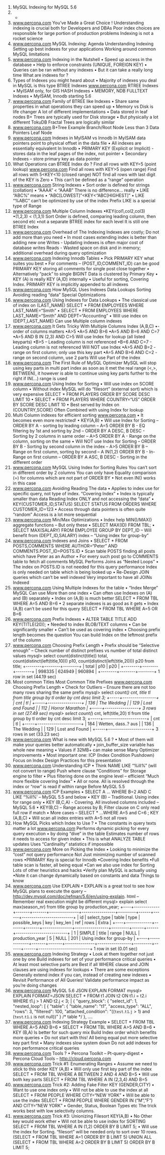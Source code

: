 1. MySQL Indexing for MySQL 5.6
2. -
3. www.percona.com You’ve Made a Great Choice ! Understanding indexing is crucial both for Developers and DBAs Poor index choices are responsible for large portion of production problems Indexing is not a rocket science
4. www.percona.com MySQL Indexing: Agenda Understanding Indexing Setting up best indexes for your applications Working around common MySQL limitations
5. www.percona.com Indexing in the Nutshell • Speed up access in the database • Help to enforce constraints (UNIQUE, FOREIGN KEY) • Queries can be ran without any indexes • But it can take a really long time What are indexes for ?
6. Types of Indexes you might heard about • Majority of indexes you deal in MySQL is this type BTREE Indexes www.percona.com RTREE Indexes • MyISAM only, for GIS HASH Indexes • MEMORY, NDB FULLTEXT Indexes • MyISAM, Innodb starting 5.6
7. www.percona.com Family of BTREE like Indexes • Share same properties in what operations they can speed up • Memory vs Disk is life changer A lot of different implementations • Data stored in leaf nodes B+ Trees are typically used for Disk storage • But physically a lot different TokuDB Fractal Trees are logically similar
8. www.percona.com B+Tree Example Branch/Root Node Less than 3 Data Pointers Leaf Node
9. www.percona.com Indexes in MyISAM vs Innodb In MyISAM data pointers point to physical offset in the data file • All indexes are essentially equivalent In Innodb • PRIMARY KEY (Explicit or Implicit) - stores data in the leaf pages of the index, not pointer • Secondary Indexes – store primary key as data pointer
10. What Operations can BTREE Index do ? Find all rows with KEY=5 (point lookup) www.percona.com Find all rows with KEY>5 (open range) Find all rows with 5<KEY<10 (closed range) NOT find all rows with last digit of the KEY is Zero • This can’t be defined as a “range” operation
11. www.percona.com String Indexes • Sort order is defined for strings (collation) • “AAAA” < “AAAB” There is no difference… really • LIKE “ABC%” means • “ABC[LOWEST]”<KEY<“ABC[HIGHEST]” • LIKE “%ABC” can’t be optimized by use of the index Prefix LIKE is a special type of Range
12. www.percona.com Multiple Column Indexes •KEY(col1,col2,col3) •(1,2,3) < (1,3,1) Sort Order is defined, comparing leading column, then second etc •not a separate BTREE index for each level It is still one BTREE Index
13. www.percona.com Overhead of The Indexing Indexes are costly; Do not add more than you need • In most cases extending index is better than adding new one Writes - Updating indexes is often major cost of database writes Reads - Wasted space on disk and in memory; additional overhead during query optimization
14. www.percona.com Indexing Innodb Tables • Pick PRIMARY KEY what suites you best • For comments – (POST_ID,COMMENT_ID) can be good PRIMARY KEY storing all comments for single post close together • Alternatively “pack” to single BIGINT Data is clustered by Primary Key • KEY (A) is really KEY (A,ID) internally • Useful for sorting, Covering Index. PRIMARY KEY is implicitly appended to all indexes
15. www.percona.com How MySQL Uses Indexes Data Lookups Sorting Avoiding reading “data” Special Optimizations
16. www.percona.com Using Indexes for Data Lookups • The classical use of index on (LAST_NAME) SELECT * FROM EMPLOYEES WHERE LAST_NAME=“Smith” • SELECT * FROM EMPLOYEES WHERE LAST_NAME=“Smith” AND DEPT=“Accounting” • Will use index on (DEPT,LAST_NAME) Can use Multiple column indexes
17. www.percona.com It Gets Tricky With Multiple Columns Index (A,B,C) •- order of columns matters •A>5 •A=5 AND B>6 •A=5 AND B=6 AND C=7 •A=5 AND B IN (2,3) AND C>5 Will use Index for lookup (all listed keyparts) •B>5 – Leading column is not referenced •B=6 AND C=7 - Leading column is not referenced Will NOT use Index •A>5 AND B=2 - range on first column; only use this key part •A=5 AND B>6 AND C=2 - range on second column, use 2 parts Will use Part of the index
18. www.percona.com The First Rule of MySQL Optimizer MySQL will stop using key parts in multi part index as soon as it met the real range (<,>, BETWEEN), it however is able to continue using key parts further to the right if IN(…) range is used
19. www.percona.com Using Index for Sorting • Will use index on SCORE column • Without index MySQL will do “filesort” (external sort) which is very expensive SELECT * FROM PLAYERS ORDER BY SCORE DESC LIMIT 10 • SELECT * FROM PLAYERS WHERE COUNTRY=“US” ORDER BY SCORE DESC LIMIT 10 • Best served by Index on (COUNTRY,SCORE) Often Combined with using Index for lookup
20. Multi Column indexes for efficient sorting www.percona.com • It becomes even more restricted! • KEY(A,B) • Will use Index for Sorting – ORDER BY A - sorting by leading column – A=5 ORDER BY B - EQ filtering by 1st and sorting by 2nd – ORDER BY A DESC, B DESC - Sorting by 2 columns in same order – A>5 ORDER BY A - Range on the column, sorting on the same • Will NOT use Index for Sorting – ORDER BY B - Sorting by second column in the index – A>5 ORDER BY B – Range on first column, sorting by second – A IN(1,2) ORDER BY B - In-Range on first column – ORDER BY A ASC, B DESC - Sorting in the different order
21. www.percona.com MySQL Using Index for Sorting Rules You can’t sort in different order by 2 columns You can only have Equality comparison (=) for columns which are not part of ORDER BY • Not even IN() works in this case
22. www.percona.com Avoiding Reading The data • Applies to index use for specific query, not type of index. “Covering Index” • Index is typically smaller than data Reading Index ONLY and not accessing the “data” • KEY(CUSTOMER_ID,STATUS) SELECT STATUS FROM ORDERS WHERE CUSTOMER_ID=123 • Access through data pointers is often quite “random” Access is a lot more sequential
23. www.percona.com Min/Max Optimizations • Index help MIN()/MAX() aggregate functions – But only these • SELECT MAX(ID) FROM TBL; • SELECT MAX(SALARY) FROM EMPLOYEE GROUP BY DEPT_ID – Will benefit from (DEPT_ID,SALARY) index – “Using index for group-by”
24. www.percona.com Indexes and Joins • SELECT * FROM POSTS,COMMENTS WHERE AUTHOR=“Peter” AND COMMENTS.POST_ID=POSTS.ID • Scan table POSTS finding all posts which have Peter as an Author • For every such post go to COMMENTS table to fetch all comments MySQL Performs Joins as “Nested Loops” • The index on POSTS.ID is not needed for this query performance Index is only needed on table which is being looked up • Re-Design JOIN queries which can’t be well indexed Very important to have all JOINs Indexed
25. www.percona.com Using Multiple Indexes for the table • “Index Merge” MySQL Can use More than one index • Can often use Indexes on (A) and (B) separately • Index on (A,B) is much better SELECT * FROM TBL WHERE A=5 AND B=6 • 2 separate indexes is as good as it gets • Index (A,B) can’t be used for this query SELECT * FROM TBL WHERE A=5 OR B=6
26. www.percona.com Prefix Indexes • ALTER TABLE TITLE ADD KEY(TITLE(20)); • Needed to index BLOB/TEXT columns • Can be significantly smaller • Can’t be used as covering index • Choosing prefix length becomes the question You can build Index on the leftmost prefix of the column
27. www.percona.com Choosing Prefix Length • Prefix should be “Selective enough” – Check number of distinct prefixes vs number of total distinct values mysql> select count(distinct(title)) total, count(distinct(left(title,10))) p10, count(distinct(left(title,20))) p20 from title; +--------+--------+--------+ | total | p10 | p20 | +--------+--------+--------+ | 998335 | 624949 | 960894 | +--------+--------+--------+ 1 row in set (44.19 sec)
28. Most common Titles Most Common Title Prefixes www.percona.com Choosing Prefix Length • Check for Outliers – Ensure there are not too many rows sharing the same prefix mysql> select count(*) cnt, title tl from title group by tl order by cnt desc limit 3; +-----+-----------------+ | cnt | tl | +-----+-----------------+ | 136 | The Wedding | | 129 | Lost and Found | | 112 | Horror Marathon | +-----+-----------------+ 3 rows in set (27.49 sec) mysql> select count(*) cnt, left(title,20) tl from title group by tl order by cnt desc limit 3; +-----+----------------------+ | cnt | tl | +-----+----------------------+ | 184 | Wetten, dass..? aus | | 136 | The Wedding | | 129 | Lost and Found | +-----+----------------------+ 3 rows in set (33.23 sec)
29. www.percona.com What is new with MySQL 5.6 ? • Most of them will make your queries better automatically • join_buffer_size variable has whole new meaning • Values if 32MB+ can make sense Many Optimizer improvements • Most important one: ICP (Index Condition Pushdown) Focus on Index Design Practices for this presentation
30. www.percona.com Understanding ICP • Think NAME LIKE “%ill%” (will not convert to range) Push where clause “Conditions” for Storage engine to filter • Plus filtering done on the engine level – efficient “Much more flexible covering Index” • All or none. All is resolved through the index or “row” is read if within range Before MySQL 5.5
31. www.percona.com ICP Examples • SELECT A … WHERE B=2 AND C LIKE “%ill%’ – MySQL 5.5 and below • KEY (B) – Traditional. Using index for range only • KEY (B,C,A) - Covering. All involved columns included – MySQL 5.6 • KEY(B,C) – Range access by B; Filter clause on C only read full row if match • More cases – SELECT * …WHERE A=5 and C=6 ; KEY (A,B,C) • Will scan all index entries with A=5 not all rows
32. How MySQL Picks which Index to Use ? • The constants in query texts matter a lot www.percona.com Performs dynamic picking for every query execution • by doing “dive” in the table Estimates number of rows it needs to access for given index • This is what ANALYZE TABLE updates Uses “Cardinality” statistics if impossible
33. www.percona.com More on Picking the Index • Looking to minimize the “cost” not query performance Not Just minimizing number of scanned rows •PRIMARY Key is special for Innodb •Covering Index benefits •Full table scan is faster, all being equal •Can we also use index for Sorting Lots of other heuristics and hacks •Verify plan MySQL is actually using •Note it can change dynamically based on constants and data Things to know
34. www.percona.com Use EXPLAIN • EXPLAIN is a great tool to see how MySQL plans to execute the query – http://dev.mysql.com/doc/refman/5.6/en/using-explain. html – Remember real execution might be different mysql> explain select max(season_nr) from title group by production_year; +----+-------------+-------+-------+---------------+-----------------+---------+------+------+--------------------------+ | id | select_type | table | type | possible_keys | key | key_len | ref | rows | Extra | +----+-------------+-------+-------+---------------+-----------------+---------+------+------+--------------------------+ | 1 | SIMPLE | title | range | NULL | production_year | 5 | NULL | 201 | Using index for group-by | +----+-------------+-------+-------+---------------+-----------------+---------+------+------+--------------------------+ 1 row in set (0.01 sec)
35. www.percona.com Indexing Strategy • Look at them together not just one by one Build indexes for set of your performance critical queries • At least most selective parts are Best if all WHERE clause and JOIN clauses are using indexes for lookups • There are some exceptions Generally extend index if you can, instead of creating new indexes • Revisit Performance of All Queries! Validate performance impact as you’re doing changes
36. www.percona.com MySQL 5.6 JSON EXPLAIN FORMAT mysql> EXPLAIN FORMAT=JSON SELECT * FROM t1 JOIN t2 ON t1.i = t2.i WHERE t1.j > 1 AND t2.j < 3; | { "query_block": { "select_id": 1, "nested_loop": [ { "table": { "table_name": "t1", "access_type": "ALL", "rows": 3, "filtered": 100, "attached_condition": "((`test`.`t1`.`j` > 1) and (`test`.`t1`.`i` is not null))" } /* table */ }, ….
37. www.percona.com Indexing Strategy Example • SELECT * FROM TBL WHERE A=5 AND B=6 • SELECT * FROM TBL WHERE A>5 AND B=6 • KEY (B,A) Is better for such query mix Build Index order which benefits more queries • Do not start with this! All being equal put more selective key part first • Many indexes slow system down Do not add indexes for non performance critical queries
38. www.percona.com Tools ? • Percona Toolkit – Pt-query-digest • Percona Cloud Tools – http://cloud.percona.com
39. www.percona.com Trick #1: Enumerating Ranges • Assume we need to stick to this order KEY (A,B) • Will only use first key part of the index SELECT * FROM TBL WHERE A BETWEEN 2 AND 4 AND B=5 • Will use both key parts SELECT * FROM TBL WHERE A IN (2,3,4) AND B=5
40. www.percona.com Trick #2: Adding Fake Filter KEY (GENDER,CITY) • Want to use one index only • Will not be able to use the index at all SELECT * FROM PEOPLE WHERE CITY=“NEW YORK” • Will be able to use the index SELECT * FROM PEOPLE WHERE GENDER IN (“M”,”F”) AND CITY=“NEW YORK” • Gender, Status, Boolean Types etc The trick works best with low selectivity columns.
41. www.percona.com Trick #3: Unionizing Filesort KEY(A,B) • No Other key would work ether • Will not be able to use index for SORTING SELECT * FROM TBL WHERE A IN (1,2) ORDER BY B LIMIT 5; • Will use the index for Sorting. “filesort” will be needed only to sort over 10 rows. (SELECT * FROM TBL WHERE A=1 ORDER BY B LIMIT 5) UNION ALL (SELECT * FROM TBL WHERE A=2 ORDER BY B LIMIT 5) ORDER BY B LIMIT 5;

